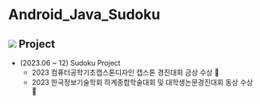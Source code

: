 ﻿# Android_Java_Sudoku

## <img src="https://img.shields.io/badge/텍스트-컬러코드?style=원하는스타일&logo=CodeProject&logoColor=white"/> Project
- (2023.06 ~ 12) Sudoku Project 
  - 2023 컴퓨터공학기초캡스톤디자인 캡스톤 경진대회 금상 수상 🥇
  - 2023 한국정보기술학회 하계종합학술대회 및 대학생논문경진대회 동상 수상 🥉

